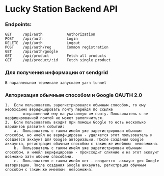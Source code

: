 # Lucky Station Backend API

### Endpoints:

    GET     /api/auth           Authorization
    POST    /api/auth           Login
    DELETE  /api/auth           Logout
    POST    /api/auth/reg       Common registration
    GET     /api/auth/google
    GET     /api/product        Fetch all products
    GET     /api/product/:id    Fetch single product

### Для получения информации от sendgrid

    В параллельном терминале запускаем yarn tunnel

### Авторизация обычным способом и Google OAUTH 2.0

    1.  Если пользователь зарегистрировался обычным способом, то ему необходимо верифицировать почту перейдя по ссылке
            отправленной ему на указанную им почту. Пользователь с не верфицированной почтой не может залогиниться.
    2.  Если пользователь входит при помощи Google то есть несколько вариантов развития событий:
        a.  Пользователь с таким имейл уже зарегистрирован обычным способом, но имейл не верифицирован - удаляется этот пользователь и        создается аккаунт для Google авторизации. После создания Google аккаунта, регистрация обычным способом с таким же имейлом  невозможна.
        b.  Пользователь с таким имейл уже зарегистрирован обычным способом, и имейл верифицирован - происходит слияние и на этот аккаунт возможно зати обоими способами.
        с.  Пользователя с таким имейл нет - создается  аккаунт для Google авторизации. После создания Google аккаунта, регистрация обычным способом с таким же имейлом  невозможна.

